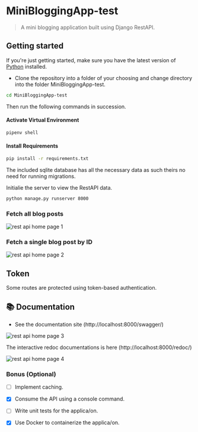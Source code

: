 # MiniBloggingApp-test

> A mini blogging application built using Django RestAPI.

## Getting started

If you're just getting started, make sure you have the latest version of [Python](https://www.python.org/downloads/) installed.

- Clone the repository into a folder of your choosing and change directory into the folder MiniBloggingApp-test.
```sh
cd MiniBloggingApp-test
```

Then run the following commands in succession.

#### Activate Virtual Environment
```sh
pipenv shell
```
#### Install Requirements

```sh
pip install -r requirements.txt
```

The included sqlite database has all the necessary data as such theirs no need for running migrations.

Initialie the server to view the RestAPI data.

```sh
python manage.py runserver 8000
```
### Fetch all blog posts
  <img src="https://github.com/Clemo97/MiniBloggingApp-test/blob/main/screenshots/blog-1.png" alt="rest api home page 1" />

### Fetch a single blog post by ID
<img src="https://github.com/Clemo97/MiniBloggingApp-test/blob/main/screenshots/blog-2.png" alt="rest api home page 2" />

## Token 
Some routes are protected using token-based authentication.

## :books: Documentation

- See the documentation site 
  (http://localhost:8000/swagger/)

<img src="https://github.com/Clemo97/MiniBloggingApp-test/blob/main/screenshots/blog-3.png" alt="rest api home page 3" />

The interactive redoc documentations is here (http://localhost:8000/redoc/)

<img src="https://github.com/Clemo97/MiniBloggingApp-test/blob/main/screenshots/blog-4.png" alt="rest api home page 4" />


### Bonus (Optional)

- [ ] Implement caching.
- [x] Consume the API using a console command.
- [ ] Write unit tests for the applica/on.
- [X] Use Docker to containerize the applica/on.

